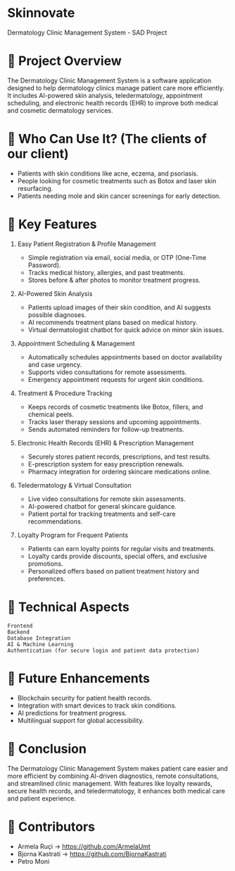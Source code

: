 # Skinnovate
Dermatology Clinic Management System - SAD Project

# 📌 Project Overview

The Dermatology Clinic Management System is a software application designed to help dermatology clinics manage patient care more efficiently. It includes AI-powered skin analysis, teledermatology, appointment scheduling, and electronic health records (EHR) to improve both medical and cosmetic dermatology services.

# 📌 Who Can Use It? (The clients of our client)

- Patients with skin conditions like acne, eczema, and psoriasis.
- People looking for cosmetic treatments such as Botox and laser skin resurfacing.
- Patients needing mole and skin cancer screenings for early detection.

# 📌 Key Features

1. Easy Patient Registration & Profile Management
     - Simple registration via email, social media, or OTP (One-Time Password).
     - Tracks medical history, allergies, and past treatments.
     - Stores before & after photos to monitor treatment progress.

2. AI-Powered Skin Analysis
     - Patients upload images of their skin condition, and AI suggests possible diagnoses.
     - AI recommends treatment plans based on medical history.
     - Virtual dermatologist chatbot for quick advice on minor skin issues.

3. Appointment Scheduling & Management
     - Automatically schedules appointments based on doctor availability and case urgency.
     - Supports video consultations for remote assessments.
     - Emergency appointment requests for urgent skin conditions.

4. Treatment & Procedure Tracking
     - Keeps records of cosmetic treatments like Botox, fillers, and chemical peels.
     - Tracks laser therapy sessions and upcoming appointments.
     - Sends automated reminders for follow-up treatments.

5. Electronic Health Records (EHR) & Prescription Management
     - Securely stores patient records, prescriptions, and test results.
     - E-prescription system for easy prescription renewals.
     - Pharmacy integration for ordering skincare medications online.

6. Teledermatology & Virtual Consultation
     - Live video consultations for remote skin assessments.
     - AI-powered chatbot for general skincare guidance.
     - Patient portal for tracking treatments and self-care recommendations.

7. Loyalty Program for Frequent Patients
     - Patients can earn loyalty points for regular visits and treatments.
     - Loyalty cards provide discounts, special offers, and exclusive promotions.
     - Personalized offers based on patient treatment history and preferences.

# 📌 Technical Aspects

    Frontend
    Backend
    Database Integration
    AI & Machine Learning
    Authentication (for secure login and patient data protection)

# 📌 Future Enhancements

- Blockchain security for patient health records.
- Integration with smart devices to track skin conditions.
- AI predictions for treatment progress.
- Multilingual support for global accessibility.

# 📌 Conclusion

The Dermatology Clinic Management System makes patient care easier and more efficient by combining AI-driven diagnostics, remote consultations, and streamlined clinic management. With features like loyalty rewards, secure health records, and teledermatology, it enhances both medical care and patient experience.

# 📌 Contributors

- Armela Ruçi -> https://github.com/ArmelaUmt
- Bjorna Kastrati -> https://github.com/BjornaKastrati
- Petro Moni 
